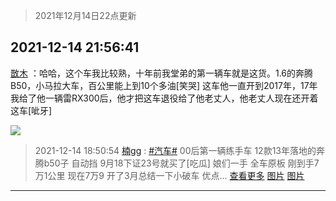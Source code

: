 > 2021年12月14日22点更新
<link rel="stylesheet" href="https://cdn.jsdelivr.net/gh/taotie6/sampleJSON@main/css/photo_show.css">
<meta name="referrer" content="no-referrer" />


 ## 2021-12-14 21:56:41 

 [㪚木](https://www.coolapk.com/feed/32130402?shareKey=NDAwNzlmOTM5ZDAwNjFiOGEzOTU~) ：哈哈，这个车我比较熟，十年前我堂弟的第一辆车就是这货。1.6的奔腾B50，小马拉大车，百公里能上到10个多油[笑哭]
这车他一直开到2017年，17年我给了他一辆雷RX300后，他才把这车退役给了他老丈人，他老丈人现在还开着这车[呲牙] 

<div class="album">
<img class="img-item" src="http://image.coolapk.com/feed/2018/1217/07/1081091_1545003920_5732@216x196.gif" />
</div>

> 2021-12-14 18:50:54 
> [楠gg](https://www.coolapk.com/feed/32126433?shareKey=ZjIxNmQ5OWY2YThjNjFiOGEzOTU~) : <a class="feed-link-tag" href="/t/汽车?type=0">#汽车#</a> 00后第一辆练手车 12款13年落地的奔腾b50子 自动挡 9月18下证23号就买了[吃瓜] 娘们一手 全车原板 刚到手7万1公里 现在7万9 开了3月总结一下小破车 优点... <a href="">查看更多</a> 
[图片](http://image.coolapk.com/feed/2021/1214/18/2264424_8553dda0_9051_0104_993@3325x2494.jpeg)
[图片](http://image.coolapk.com/feed/2021/1214/18/2264424_77c8a5b1_9051_0113_567@3325x2494.jpeg)

 ------- 

